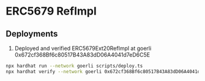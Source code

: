 # ERC5679 RefImpl

## Deployments
1. Deployed and verified ERC5679Ext20RefImpl at goerli 0x672cf368Bf6c80517B43A83dD06A4041d7eD6C5E

```sh
npx hardhat run --network goerli scripts/deploy.ts
npx hardhat verify --network goerli 0x672cf368Bf6c80517B43A83dD06A4041d7eD6C5E "ERC5679Ext20RefImpl v1.0.0" "ERC5679Ext20RefImpl"
```
